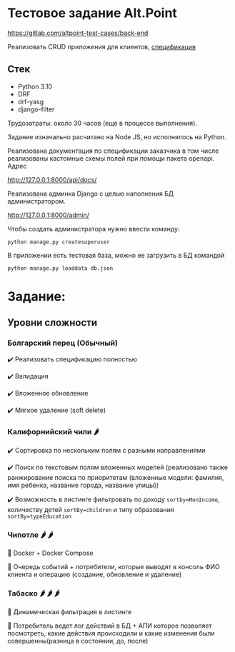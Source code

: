 # Тестовое задание Alt.Point
https://gitlab.com/altpoint-test-cases/back-end

Реализовать CRUD приложения для клиентов, [спецификация](https://gitlab.com/altpoint-test-cases/back-end/-/blob/main/openapi.yaml)

## Стек

- Python 3.10
- DRF
- drf-yasg
- django-filter

Трудозатраты: около 30 часов (еще в процессе выполнения).

Задание изначально расчитано на Node JS, но исполнялось на Python.

Реализована документация по спецификации заказчика в том числе реализованы кастомные схемы полей при помощи пакета openapi. Адрес

http://127.0.0.1:8000/api/docs/


Реализована админка Django с целью наполнения БД администратором.

http://127.0.0.1:8000/admin/


Чтобы создать администратора нужно ввести команду:

```
python manage.py createsuperuser
```

В приложении есть тестовая база, можно ее загрузить в БД командой

```
python manage.py loaddata db.json
```

# Задание:
## Уровни сложности

### Болгарский перец (Обычный)


✔️ Реализовать спецификацию полностью

✔️ Валидация

✔️ Вложенное обновление

✔️ Мягкое удаление (soft delete)



### Калифорнийский чили 🌶


✔️ Сортировка по нескольким полям с разными направлениями

✔️ Поиск по текстовым полям вложенных моделей (реализовано также ранжирование поиска по приоритетам (вложенные модели: фамилия, имя ребенка, название города, название улицы))

✔️ Возможность в листинге фильтровать по доходу `sortby=MonIncome`, количеству детей `sortBy=children` и типу образования `sortBy=typeEducation`



### Чипотле 🌶 🌶



🔲 Docker + Docker Compose

🔲 Очередь событий + потребители, которые выводят в консоль ФИО клиента и операцию (создание, обновление и удаление)


### Табаско 🌶 🌶 🌶



🔲 Динамическая фильтрация в листинге

🔲 Потребитель ведет лог действий в БД + АПИ которое позволяет посмотреть, какие действия происходили и какие изменения были совершенны(разница в состоянии, до, после)
